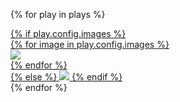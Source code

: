 {% for play in plays %}
<article class="play">
	<a href="{{ getItemUrl(play) }}" class="play-link">
		{% if play.config.images %}
			<div class="play-preview swiper-container">
				<div class="swiper-wrapper">
					{% for image in play.config.images %}
						<div class="swiper-slide">
							<img class="play-preview-image" src="{{ getThumbnailUrl(play, image) }}">
						</div>
					{% endfor %}
				</div>
			</div>
		{% else %}
			<img class="play-preview" src="{{ getThumbnailUrl(play) }}"/>
		{% endif %}
	</a>
</article>
{% endfor %}